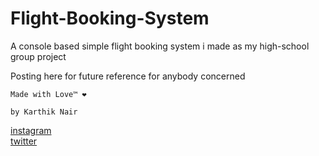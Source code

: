 # Flight-Booking-System
A console based simple flight booking system i made as my high-school group project

Posting here for future reference for anybody concerned

`Made with Love™ ❤️`

`by Karthik Nair` <br>

[instagram ](https://www.instagram.com/harry_kris_) <br>
[twitter](https://www.twitter.com/realkarthiknair)

